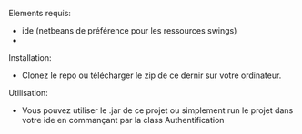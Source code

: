 Elements requis:
 - ide (netbeans de préférence pour les ressources swings)
 - 

Installation:
 - Clonez le repo ou télécharger le zip de ce dernir sur votre ordinateur.

Utilisation:
 - Vous pouvez utiliser le .jar de ce projet ou simplement run le projet dans votre ide en commançant par la class Authentification

